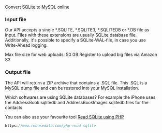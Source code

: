 Convert SQLite to MySQL online

### Input file
Our API accepts a single *.SQLITE, *.SQLITE3, *.SQLITEDB or *.DB file as input. Files with these extensions are usually SQLite database file.
Additionally, it's possible to specify a SQLite-WAL-file, in case you use Write-Ahead logging.

Max file size for web uploads: 50 GB
Register to upload big files via Amazon S3.

### Output file
The API will return a ZIP archive that contains a .SQL file. This .SQL is a MySQL dump file and can be restored into your MySQL installation.

Which softwares are using SQLite databases?
For example the iPhone uses the AddressBook.sqlitedb and AddressBookImages.sqlitedb files for the contacts.

You can also use your favourite tool
[Read SQLite using PHP](https://www.rebasedata.com/php-read-sqlite) 
```php
https://www.rebasedata.com/php-read-sqlite 
```
